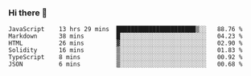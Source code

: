 ### Hi there 👋
<!--START_SECTION:waka-->

```text
JavaScript    13 hrs 29 mins  ██████████████████████▒░░   88.76 %
Markdown      38 mins         █░░░░░░░░░░░░░░░░░░░░░░░░   04.23 %
HTML          26 mins         ▓░░░░░░░░░░░░░░░░░░░░░░░░   02.90 %
Solidity      16 mins         ▒░░░░░░░░░░░░░░░░░░░░░░░░   01.83 %
TypeScript    8 mins          ▒░░░░░░░░░░░░░░░░░░░░░░░░   00.92 %
JSON          6 mins          ▒░░░░░░░░░░░░░░░░░░░░░░░░   00.68 %
```

<!--END_SECTION:waka-->
<!--
**TRoYals/TRoYals** is a ✨ _special_ ✨ repository because its `README.md` (this file) appears on your GitHub profile.

Here are some ideas to get you started:

- 🔭 I’m currently working on ...
- 🌱 I’m currently learning ...
- 👯 I’m looking to collaborate on ...
- 🤔 I’m looking for help with ...
- 💬 Ask me about ...
- 📫 How to reach me: ...
- 😄 Pronouns: ...
- ⚡ Fun fact: ...
-->
